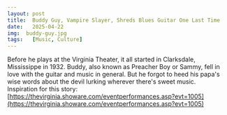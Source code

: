 ```yaml
---
layout: post
title:  Buddy Guy, Vampire Slayer, Shreds Blues Guitar One Last Time
date:   2025-04-22
img:  buddy-guy.jpg
tags:   [Music, Culture]
---
```


Before he plays at the Virginia Theater, it all started in Clarksdale, Mississippe in 1932. Buddy, also known as Preacher Boy or Sammy, fell in love with the guitar and music in general. But he forgot to heed his papa's wise words about the devil lurking wherever there's sweet music.
Inspiration for this story: [https://thevirginia.showare.com/eventperformances.asp?evt=1005](https://thevirginia.showare.com/eventperformances.asp?evt=1005)
